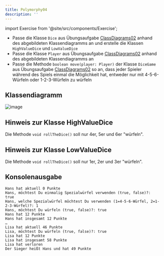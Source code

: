 ```yaml
---
title: Polymorphy04
description: ''
---
```


import Exercise from '@site/src/components/Exercise';

- Passe die Klasse `Dice` aus Übungsaufgabe
  [ClassDiagrams02](../uml/class-diagrams02.md) anhand des abgebildeten
  Klassendiagramms an und erstelle die Klassen `HighValueDice` und
  `LowValueDice`
- Passe die Klasse `Player` aus Übungsaufgabe
  [ClassDiagrams02](../uml/class-diagrams02.md) anhand des abgebildeten
  Klassendiagramms an
- Passe die Methode `boolean move(player: Player)` der Klasse `DiceGame` aus
  Übungsaufgabe [ClassDiagrams02](../uml/class-diagrams02.md) so an, dass
  jeder Spieler während des Spiels einmal die Möglichkeit hat, entweder nur
  mit 4-5-6-Würfeln oder 1-2-3-Würfeln zu würfeln

## Klassendiagramm
![image](https://user-images.githubusercontent.com/47243617/235861766-9cd6eed9-d48e-420c-a8fb-5e995adfd811.png)

## Hinweis zur Klasse HighValueDice
Die Methode `void rollTheDice()` soll nur 4er, 5er und 6er "würfeln".

## Hinweis zur Klasse LowValueDice
Die Methode `void rollTheDice()` soll nur 1er, 2er und 3er "würfeln".

## Konsolenausgabe

```console
Hans hat aktuell 0 Punkte
Hans, möchtest Du einmalig Spezialwürfel verwenden (true, false)?: true
Hans, welche Spezialwürfel möchtest Du verwenden (1=4-5-6-Würfel, 2=1-2-3-Würfel)?: 1
Hans, möchtest Du würfeln (true, false)?: true
Hans hat 12 Punkte
Hans hat insgesamt 12 Punkte
…
Lisa hat aktuell 46 Punkte
Lisa, möchtest Du würfeln (true, false)?: true
Lisa hat 12 Punkte
Lisa hat insgesamt 58 Punkte
Lisa hat verloren
Der Sieger heißt Hans und hat 49 Punkte
```

<Exercise pullRequest="44" branchSuffix="polymorphy/04" />
